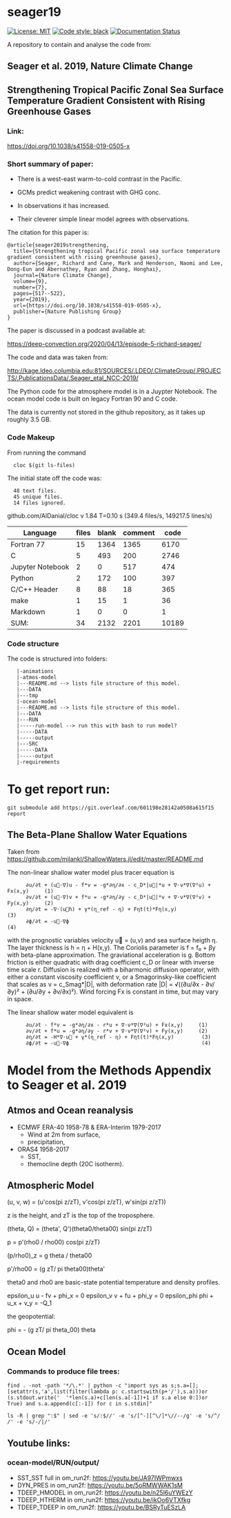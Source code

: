 # seager19
[![License: MIT](https://img.shields.io/badge/License-MIT-blue.svg)](https://opensource.org/licenses/MIT)
 <a href="https://github.com/psf/black"><img alt="Code style: black" src="https://img.shields.io/badge/code%20style-black-000000.svg"></a>
[![Documentation Status](https://readthedocs.org/projects/seager19/badge/?version=latest)](https://seager19.readthedocs.io/en/latest/?badge=latest)

A repository to contain and analyse the code from:

## Seager et al. 2019, Nature Climate Change

## Strengthening Tropical Pacific Zonal Sea Surface Temperature Gradient Consistent with Rising Greenhouse Gases

### Link:

<https://doi.org/10.1038/s41558-019-0505-x>


### Short summary of paper:


- There is a west-east warm-to-cold contrast in the Pacific.

- GCMs predict weakening contrast with GHG conc.

- In observations it has increased.

- Their cleverer simple linear model agrees with observations.


The citation for this paper is:

```
@article{seager2019strengthening,
  title={Strengthening tropical Pacific zonal sea surface temperature gradient consistent with rising greenhouse gases},
  author={Seager, Richard and Cane, Mark and Henderson, Naomi and Lee, Dong-Eun and Abernathey, Ryan and Zhang, Honghai},
  journal={Nature Climate Change},
  volume={9},
  number={7},
  pages={517--522},
  year={2019},
  url={https://doi.org/10.1038/s41558-019-0505-x},
  publisher={Nature Publishing Group}
}
```

The paper is discussed in a podcast available at:

<https://deep-convection.org/2020/04/13/episode-5-richard-seager/>


The code and data was taken from:

<http://kage.ldeo.columbia.edu:81/SOURCES/.LDEO/.ClimateGroup/.PROJECTS/.PublicationsData/.Seager_etal_NCC-2019/>

The Python code for the atmosphere model is in a Juypter Notebook. The ocean model code is built on legacy Fortran 90 and C code.

The data is currently not stored in the github repository, as it takes up roughly 3.5 GB.

### Code Makeup


From running the command

      cloc $(git ls-files)


The initial state off the code was:

      48 text files.
      45 unique files.                              
      14 files ignored.

github.com/AlDanial/cloc v 1.84  T=0.10 s (349.4 files/s, 149217.5 lines/s)

 | Language                |       files       |     blank      |    comment      |       code | 
 | ----------------------- | ----------------- | -------------- | --------------- | ---------- | 
 | Fortran 77              |          15       |      1364      |       1365      |       6170 | 
 | C                       |           5       |       493      |        200      |       2746 | 
 | Jupyter Notebook        |           2       |         0      |        517      |        474 | 
 | Python                  |           2       |       172      |        100      |        397 | 
 | C/C++ Header            |           8       |        88      |         18      |        365 | 
 | make                    |           1       |        15      |          1      |         36 | 
 | Markdown                |           1       |         0      |          0      |          1 | 
 | SUM:                    |          34       |      2132      |       2201      |      10189 | 


### Code structure 

The code is structured into folders:

```
   |-animations
   |-atmos-model
   |---README.md --> lists file structure of this model.
   |---DATA
   |---tmp
   |-ocean-model
   |---README.md --> lists file structure of this model.
   |---DATA
   |---RUN
   |-----run-model --> run this with bash to run model?
   |-----DATA
   |-----output
   |---SRC
   |-----DATA
   |-----output
   |-requirements
```

# To get report run: 

```
git submodule add https://git.overleaf.com/601198e28142a0508a615f15 report
```

## The Beta-Plane Shallow Water Equations

Taken from <https://github.com/milankl/ShallowWaters.jl/edit/master/README.md>


The non-linear shallow water model plus tracer equation is

          ∂u/∂t + (u⃗⋅∇)u - f*v = -g*∂η/∂x - c_D*|u⃗|*u + ∇⋅ν*∇(∇²u) + Fx(x,y)     (1)
          ∂v/∂t + (u⃗⋅∇)v + f*u = -g*∂η/∂y - c_D*|u⃗|*v + ∇⋅ν*∇(∇²v) + Fy(x,y)     (2)
          ∂η/∂t = -∇⋅(u⃗h) + γ*(η_ref - η) + Fηt(t)*Fη(x,y)                       (3)
          ∂ϕ/∂t = -u⃗⋅∇ϕ                                                          (4)

with the prognostic variables velocity u⃗ = (u,v) and sea surface heigth η. The layer thickness is h = η + H(x,y). 
The Coriolis parameter is f = f₀ + βy with beta-plane approximation. 
The graviational acceleration is g. Bottom friction is either quadratic with drag coefficient c_D or linear with inverse time scale r. 
Diffusion is realized with a biharmonic diffusion operator, with either a constant viscosity coefficient ν, 
or a Smagorinsky-like coefficient that scales as ν = c_Smag*|D|, with deformation rate |D| = √((∂u/∂x - ∂v/∂y)² + (∂u/∂y + ∂v/∂x)²). 
Wind forcing Fx is constant in time, but may vary in space.

The linear shallow water model equivalent is

          ∂u/∂t - f*v = -g*∂η/∂x - r*u + ∇⋅ν*∇(∇²u) + Fx(x,y)     (1)
          ∂v/∂t + f*u = -g*∂η/∂y - r*v + ∇⋅ν*∇(∇²v) + Fy(x,y)     (2)
          ∂η/∂t = -H*∇⋅u⃗ + γ*(η_ref - η) + Fηt(t)*Fη(x,y)         (3)
          ∂ϕ/∂t = -u⃗⋅∇ϕ                                           (4)


# Model from the Methods Appendix to Seager et al. 2019

## Atmos and Ocean reanalysis

- ECMWF ERA-40 1958-78 & ERA-Interim 1979-2017
  - Wind at 2m from surface, 
  - precipitation, 
- ORAS4 1958-2017
  - SST, 
  - themocline depth (20C isotherm).

## Atmospheric Model

   (u, v, w) = (u'cos(pi z/zT), v'cos(pi z/zT), w'sin(pi z/zT))

z is the height, and zT is the top of the troposphere.

  (theta, Q) = (theta', Q')(theta0/theta00) sin(pi z/zT)

  p = p'(rho0 / rho00) cos(pi z/zT)

  (p/rho0)_z = g theta / theta00

  p'/rho00 = (g zT/ pi theta00)theta'


theta0 and rho0 are basic-state potential temperature and density profiles.

  epsilon_u u - fv + phi_x = 0
  epsilon_v v + fu + phi_y = 0
  epsilon_phi phi + u_x + v_y = -Q_1

the geopotential:

  phi = - (g zT/ pi theta_00) theta

## Ocean Model

### Commands to produce file trees:

```
find . -not -path '*/\.*' | python -c "import sys as s;s.a=[];[setattr(s,'a',list(filter(lambda p: c.startswith(p+'/'),s.a)))or (s.stdout.write('  '*len(s.a)+c[len(s.a[-1])+1 if s.a else 0:])or True) and s.a.append(c[:-1]) for c in s.stdin]"
```

```
ls -R | grep ":$" | sed -e 's/:$//' -e 's/[^-][^\/]*\//--/g' -e 's/^/   /' -e 's/-/|/'
```
## Youtube links:

### ocean-model/RUN/output/

 * SST_SST full in om_run2f: <https://youtu.be/JA97IWPmwxs>
 * DYN_PRES in om_run2f: <https://youtu.be/5oRMWWAK1sM>
 * TDEEP_HMODEL in om_run2f: <https://youtu.be/n25l6uYWEzY>
 * TDEEP_HTHERM in om_run2f: <https://youtu.be/ikOo6VTXfkg>
 * TDEEP_TDEEP in om_run2f: <https://youtu.be/BSRyTuESzLA>
